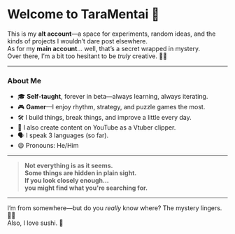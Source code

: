 # Welcome to TaraMentai 👋

This is my **alt account**—a space for experiments, random ideas, and the kinds of projects I wouldn’t dare post elsewhere.  
As for my **main account**... well, that’s a secret wrapped in mystery.  
Over there, I’m a bit too hesitant to be *truly* creative. 😶‍🌫️

---

### About Me
- 🎓 **Self-taught**, forever in beta—always learning, always iterating.
- 🎮 **Gamer**—I enjoy rhythm, strategy, and puzzle games the most.  
- 🛠️ I build things, break things, and improve a little every day.  
- 🎥 I also create content on YouTube as a Vtuber clipper.  
- 🗣️ I speak 3 languages (so far).
- 😄 Pronouns: He/Him

---

> **Not everything is as it seems.**  
> **Some things are hidden in plain sight.**  
> **If you look closely enough...**  
> **you might find what you're searching for.**  

---

I’m from somewhere—but do you *really* know where? The mystery lingers. 🕵️‍♂️  
Also, I love sushi. 🍣
<!--
Stop looking at the code, there is nothing here💢
-->
